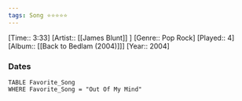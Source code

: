 ```yaml
---
tags: Song ⭐⭐⭐⭐⭐ 
---
```

[Time:: 3:33]
[Artist:: [[James Blunt]] ]
[Genre:: Pop Rock]
[Played:: 4]
[Album:: [[Back to Bedlam (2004)]]]
[Year:: 2004]
### Dates
````dataview
TABLE Favorite_Song
WHERE Favorite_Song = "Out Of My Mind"
````